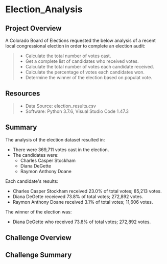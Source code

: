 # Election_Analysis

## Project Overview
A Colorado Board of Elections requested the below analysis of a recent local congressional election in order to complete an election audit:

> - Calculate the total number of votes cast.
> - Get a complete list of candidates who received votes.
> - Calculate the total number of votes each candidate received. 
> - Calculate the percentage of votes each candidates won.
> - Determine the winner of the election based on populat vote.

## Resources
> - Data Source: election_results.csv
> - Software: Python 3.7.6, Visual Studio Code 1.47.3

## Summary
The analysis of the election dataset resulted in:
- There were 369,711 votes cast in the election.
- The candidates were: 
  - Charles Casper Stockham
  - Diana DeGette
  - Raymon Anthony Doane
  
Each candidate's results:
  - Charles Casper Stockham received 23.0% of total votes; 85,213 votes.
  - Diana DeGette receieved 73.8% of total votes; 272,892 votes.
  - Raymon Anthony Doane received 3.1% of total votes; 11,606 votes.
  
The winner of the election was:
  - Diana DeGette who received 73.8% of total votes; 272,892 votes.
  
## Challenge Overview

## Challenge Summary
